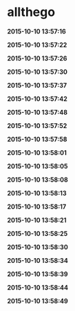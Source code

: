 # allthego
**2015-10-10 13:57:16**

**2015-10-10 13:57:22**

**2015-10-10 13:57:26**

**2015-10-10 13:57:30**

**2015-10-10 13:57:37**

**2015-10-10 13:57:42**

**2015-10-10 13:57:48**

**2015-10-10 13:57:52**

**2015-10-10 13:57:58**

**2015-10-10 13:58:01**

**2015-10-10 13:58:05**

**2015-10-10 13:58:08**

**2015-10-10 13:58:13**

**2015-10-10 13:58:17**

**2015-10-10 13:58:21**

**2015-10-10 13:58:25**

**2015-10-10 13:58:30**

**2015-10-10 13:58:34**

**2015-10-10 13:58:39**

**2015-10-10 13:58:44**

**2015-10-10 13:58:49**

